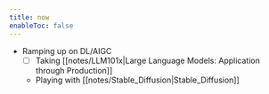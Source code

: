 ```yaml
---
title: now
enableToc: false
---
```


- Ramping up on DL/AIGC
	- [ ] Taking [[notes/LLM101x|Large Language Models: Application through Production]]
	- Playing with [[notes/Stable_Diffusion|Stable_Diffusion]]